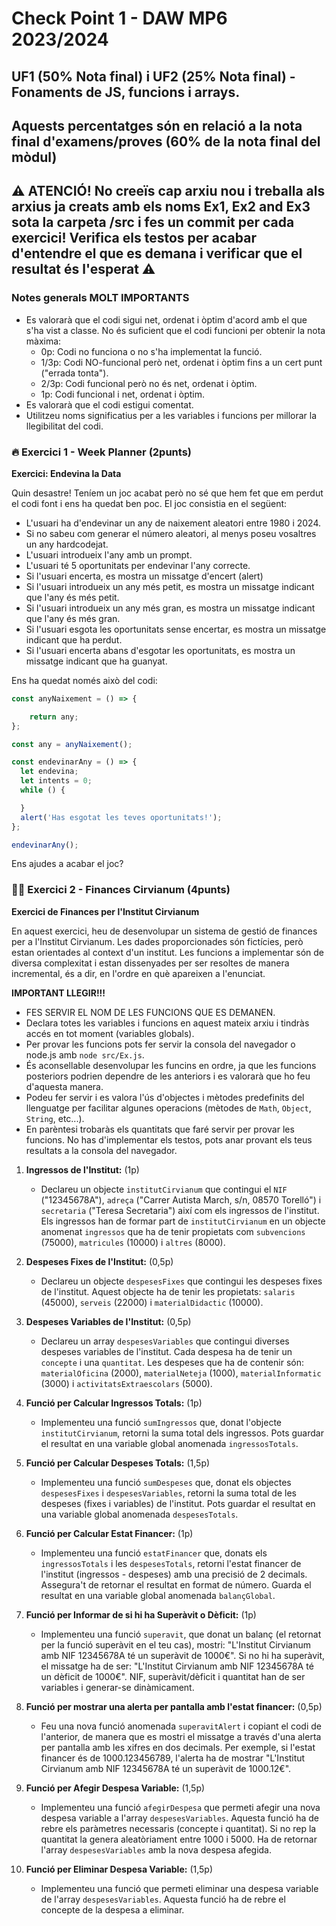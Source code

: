 # Check Point 1 - DAW MP6 2023/2024

## UF1 (50% Nota final) i UF2 (25% Nota final) - Fonaments de JS, funcions i arrays.

## Aquests percentatges són en relació a la nota final d'examens/proves (60% de la nota final del mòdul)

## :warning: **ATENCIÓ!** No creeïs cap arxiu nou i treballa als arxius ja creats amb els noms Ex1, Ex2 and Ex3 sota la carpeta /src i fes un commit per cada exercici! Verifica els testos per acabar d'entendre el que es demana i verificar que el resultat és l'esperat :warning:

### Notes generals MOLT IMPORTANTS

- Es valorarà que el codi sigui net, ordenat i òptim d'acord amb el que s'ha vist a classe. No és suficient que el codi funcioni per obtenir la nota màxima:
  - 0p: Codi no funciona o no s'ha implementat la funció.
  - 1/3p: Codi NO-funcional però net, ordenat i òptim fins a un cert punt ("errada tonta").
  - 2/3p: Codi funcional però no és net, ordenat i òptim.
  - 1p: Codi funcional i net, ordenat i òptim.
- Es valorarà que el codi estigui comentat.
- Utilitzeu noms significatius per a les variables i funcions per millorar la llegibilitat del codi.

### :fire: Exercici 1 - Week Planner (2punts)

**Exercici: Endevina la Data**

Quin desastre! Teníem un joc acabat però no sé que hem fet que em perdut el codi font i ens ha quedat ben poc. El joc consistia en el següent:

- L'usuari ha d'endevinar un any de naixement aleatori entre 1980 i 2024.
- Si no sabeu com generar el número aleatori, al menys poseu vosaltres un any hardcodejat.
- L'usuari introdueix l'any amb un prompt.
- L'usuari té 5 oportunitats per endevinar l'any correcte.
- Si l'usuari encerta, es mostra un missatge d'encert (alert)
- Si l'usuari introdueix un any més petit, es mostra un missatge indicant que l'any és més petit.
- Si l'usuari introdueix un any més gran, es mostra un missatge indicant que l'any és més gran.
- Si l'usuari esgota les oportunitats sense encertar, es mostra un missatge indicant que ha perdut.
- Si l'usuari encerta abans d'esgotar les oportunitats, es mostra un missatge indicant que ha guanyat.

Ens ha quedat només això del codi:

```javascript
const anyNaixement = () => {

    return any;
};

const any = anyNaixement();

const endevinarAny = () => {
  let endevina;
  let intents = 0;
  while () {

  }
  alert('Has esgotat les teves oportunitats!');
};

endevinarAny();
```

Ens ajudes a acabar el joc?

### :weight_lifting_man: Exercici 2 - Finances Cirvianum (4punts)

**Exercici de Finances per l'Institut Cirvianum**

En aquest exercici, heu de desenvolupar un sistema de gestió de finances per a l'Institut Cirvianum. Les dades proporcionades són fictícies, però estan orientades al context d'un institut. Les funcions a implementar són de diversa complexitat i estan dissenyades per ser resoltes de manera incremental, és a dir, en l'ordre en què apareixen a l'enunciat.

**IMPORTANT LLEGIR!!!**

- FES SERVIR EL NOM DE LES FUNCIONS QUE ES DEMANEN.
- Declara totes les variables i funcions en aquest mateix arxiu i tindràs accés en tot moment (variables globals).
- Per provar les funcions pots fer servir la consola del navegador o node.js amb `node src/Ex.js`.
- És aconsellable desenvolupar les funcins en ordre, ja que les funcions posteriors podrien dependre de les anteriors i es valorarà que ho feu d'aquesta manera.
- Podeu fer servir i es valora l'ús d'objectes i mètodes predefinits del llenguatge per facilitar algunes operacions (mètodes de `Math`, `Object`, `String`, etc...).
- En parèntesi trobaràs els quantitats que faré servir per provar les funcions. No has d'implementar els testos, pots anar provant els teus resultats a la consola del navegador.

1. **Ingressos de l'Institut:** (1p)

   - Declareu un objecte `institutCirvianum` que contingui el `NIF` ("12345678A"), `adreça` ("Carrer Autista March, s/n, 08570 Torelló") i `secretaria` ("Teresa Secretaria") així com els ingressos de l'institut. Els ingressos han de formar part de `institutCirvianum` en un objecte anomenat `ingressos` que ha de tenir propietats com `subvencions` (75000), `matricules` (10000) i `altres` (8000).

2. **Despeses Fixes de l'Institut:** (0,5p)

   - Declareu un objecte `despesesFixes` que contingui les despeses fixes de l'institut. Aquest objecte ha de tenir les propietats: `salaris` (45000), `serveis` (22000) i `materialDidactic` (10000).

3. **Despeses Variables de l'Institut:** (0,5p)

   - Declareu un array `despesesVariables` que contingui diverses despeses variables de l'institut. Cada despesa ha de tenir un `concepte` i una `quantitat`. Les despeses que ha de contenir són: `materialOficina` (2000), `materialNeteja` (1000), `materialInformatic` (3000) i `activitatsExtraescolars` (5000).

4. **Funció per Calcular Ingressos Totals:** (1p)

   - Implementeu una funció `sumIngressos` que, donat l'objecte `institutCirvianum`, retorni la suma total dels ingressos. Pots guardar el resultat en una variable global anomenada `ingressosTotals`.

5. **Funció per Calcular Despeses Totals:** (1,5p)

   - Implementeu una funció `sumDespeses` que, donat els objectes `despesesFixes` i `despesesVariables`, retorni la suma total de les despeses (fixes i variables) de l'institut. Pots guardar el resultat en una variable global anomenada `despesesTotals`.

6. **Funció per Calcular Estat Financer:** (1p)

   - Implementeu una funció `estatFinancer` que, donats els `ingressosTotals` i les `despesesTotals`, retorni l'estat financer de l'institut (ingressos - despeses) amb una precisió de 2 decimals. Assegura't de retornar el resultat en format de número. Guarda el resultat en una variable global anomenada `balançGlobal`.

7. **Funció per Informar de si hi ha Superàvit o Dèficit:** (1p)

   - Implementeu una funció `superavit`, que donat un balanç (el retornat per la funció superàvit en el teu cas), mostri: "L'Institut Cirvianum amb NIF 12345678A té un superàvit de 1000€". Si no hi ha superàvit, el missatge ha de ser: "L'Institut Cirvianum amb NIF 12345678A té un dèficit de 1000€". NIF, superàvit/dèficit i quantitat han de ser variables i generar-se dinàmicament.

8. **Funció per mostrar una alerta per pantalla amb l'estat financer:** (0,5p)

   - Feu una nova funció anomenada `superavitAlert` i copiant el codi de l'anterior, de manera que es mostri el missatge a través d'una alerta per pantalla amb les xifres en dos decimals. Per exemple, si l'estat financer és de 1000.123456789, l'alerta ha de mostrar "L'Institut Cirvianum amb NIF 12345678A té un superàvit de 1000.12€".

9. **Funció per Afegir Despesa Variable:** (1,5p)

   - Implementeu una funció `afegirDespesa` que permeti afegir una nova despesa variable a l'array `despesesVariables`. Aquesta funció ha de rebre els paràmetres necessaris (concepte i quantitat). Si no rep la quantitat la genera aleatòriament entre 1000 i 5000. Ha de retornar l'array `despesesVariables` amb la nova despesa afegida.

10. **Funció per Eliminar Despesa Variable:** (1,5p)
    - Implementeu una funció que permeti eliminar una despesa variable de l'array `despesesVariables`. Aquesta funció ha de rebre el concepte de la despesa a eliminar.
